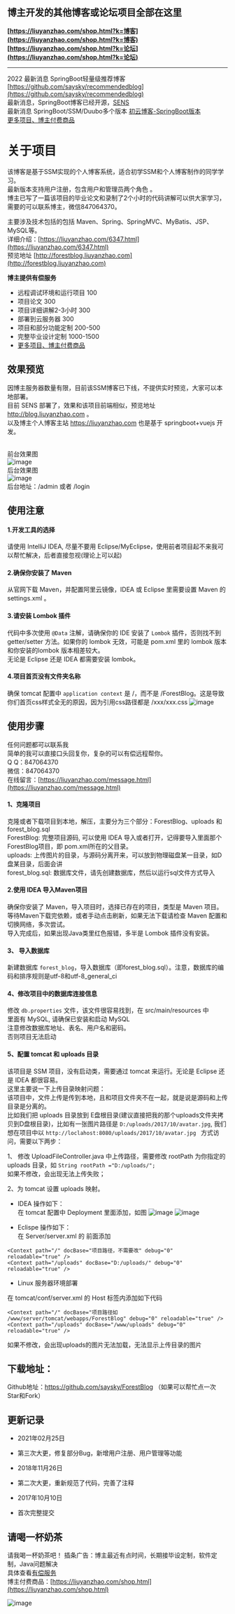 ## 博主开发的其他博客或论坛项目全部在这里
**[https://liuyanzhao.com/shop.html?k=博客](https://liuyanzhao.com/shop.html?k=博客)**   <br/>
**[https://liuyanzhao.com/shop.html?k=论坛](https://liuyanzhao.com/shop.html?k=论坛)** <br/>
- -------------------------------------------------------------------------------

2022 最新消息 SpringBoot轻量级推荐博客 [https://github.com/saysky/recommendedblog](https://github.com/saysky/recommendedblog)<br/>
最新消息，SpringBoot博客已经开源，[SENS](https://github.com/saysky/SENS) <br/>
最新消息 SpringBoot/SSM/Duubo多个版本 [初云博客-SpringBoot版本](https://github.com/saysky/ChuyunBlog)<br/>
[更多项目、博主付费商品](https://liuyanzhao.com/shop.html)


# 关于项目
该博客是基于SSM实现的个人博客系统，适合初学SSM和个人博客制作的同学学习。<br/>
最新版本支持用户注册，包含用户和管理员两个角色 。<br/>
博主已写了一篇该项目的毕业论文和录制了2个小时的代码讲解可以供大家学习，需要的可以联系博主，微信847064370。<br/>

主要涉及技术包括的包括 Maven、Spring、SpringMVC、MyBatis、JSP、MySQL等。 <br/>
详细介绍：[https://liuyanzhao.com/6347.html](https://liuyanzhao.com/6347.html) <br/>
预览地址 [http://forestblog.liuyanzhao.com](http://forestblog.liuyanzhao.com)

**博主提供有偿服务**
- 远程调试环境和运行项目 100
- 项目论文 300
- 项目详细讲解2-3小时 300
- 部署到云服务器 300
- 项目和部分功能定制 200-500
- 完整毕业设计定制 1000-1500
- [更多项目、博主付费商品](https://liuyanzhao.com/shop.html)

## 效果预览
因博主服务器数量有限，目前该SSM博客已下线，不提供实时预览，大家可以本地部署。<br/>
目前 SENS 部署了，效果和该项目前端相似，预览地址 http://blog.liuyanzhao.com 。<br/>
以及博主个人博客主站 https://liuyanzhao.com 也是基于 springboot+vuejs 开发。<br/>
<br/>

前台效果图  <br/>
![image](uploads/home.png)
<br/>
后台效果图  <br/>
![image](uploads/admin.png)
<br/>
后台地址：/admin 或者 /login <br/>


## 使用注意
#### 1.开发工具的选择
请使用 IntelliJ IDEA, 尽量不要用 Eclipse/MyEclipse，使用前者项目起不来我可以帮忙解决，后者直接忽视(理论上可以起)

#### 2.确保你安装了 Maven
从官网下载 Maven，并配置阿里云镜像，IDEA 或 Eclipse 里需要设置 Maven 的 settings.xml 。

#### 3.请安装 Lombok 插件
代码中多次使用 `@Data` 注解，请确保你的 IDE 安装了 `Lombok` 插件，否则找不到 getter/setter 方法。如果你的 lombok 无效，可能是 pom.xml 里的 lombok 版本和你安装的lombok 版本相差较大。<br/>
无论是 Eclipse 还是 IDEA 都需要安装 lombok。

#### 4.项目首页没有文件夹名称
确保 tomcat 配置中 `application context` 是 /，而不是 /ForestBlog。这是导致你们首页css样式全无的原因，因为引用css路径都是 /xxx/xxx.css
![image](https://github.com/saysky/ForestBlog/blob/master/uploads/tomcat.png)


## 使用步骤
任何问题都可以联系我 <br/>
简单的我可以直接口头回复你，复杂的可以有偿远程帮你。<br/>
Q Q：847064370 <br/>
微信：847064370 <br/>
在线留言：[https://liuyanzhao.com/message.html](https://liuyanzhao.com/message.html)

#### 1、克隆项目  <br/>
克隆或者下载项目到本地，解压，主要分为三个部分：ForestBlog、uploads 和 forest_blog.sql <br/>
ForestBlog: 完整项目源码, 可以使用 IDEA 导入或者打开，记得要导入里面那个 ForestBlog项目，即 pom.xml所在的父目录。  <br/>
uploads: 上传图片的目录，与源码分离开来，可以放到物理磁盘某一目录，如D盘某目录，后面会讲 <br/>
forest_blog.sql: 数据库文件，请先创建数据库，然后以运行sql文件方式导入 <br/>

#### 2.使用 IDEA 导入Maven项目
确保你安装了 Maven，导入项目时，选择已存在的项目，类型是 Maven 项目。<br/>
等待Maven下载完依赖，或者手动点击刷新，如果无法下载请检查 Maven 配置和切换网络，多次尝试。 <br/>
导入完成后，如果出现Java类里红色报错，多半是 Lombok 插件没有安装。


#### 3、 导入数据库   <br/>
新建数据库 `forest_blog`，导入数据库（即forest_blog.sql）。注意，数据库的编码和排序规则是utf-8和utf-8_general_ci  <br/>


#### 4、修改项目中的数据库连接信息   <br/>
修改 `db.properties` 文件，该文件很容易找到，在 src/main/resources 中<br/>
里面有 MySQL, 请确保已安装和启动 MySQL <br/>
注意修改数据库地址、表名、用户名和密码。<br/>
否则项目无法启动

 
#### 5、配置 tomcat 和 uploads 目录   <br/>
该项目是 SSM 项目，没有启动类，需要通过 tomcat 来运行。无论是 Eclipse 还是 IDEA 都很容易。<br/>
这里主要说一下上传目录映射问题：<br/>
该项目中，文件上传是传到本地，且和项目文件夹不在一起，就是说是源码和上传目录是分离的。 <br/>
比如我们把 uploads 目录放到 E盘根目录(建议直接把我的那个uploads文件夹拷贝到D盘根目录)，比如有一张图片路径是 `D:/uploads/2017/10/avatar.jpg`, 我们想在项目中以 `http://loclahost:8080/uploads/2017/10/avatar.jpg ` 方式访问，需要以下两步：<br/>

1、 修改 UploadFileController.java 中上传路径，需要修改 rootPath 为你指定的 uploads 目录，如 `String rootPath ="D:/uploads/";` <br/>
如果不修改，会出现无法上传失败；<br/>

2、为 tomcat 设置 uploads 映射。<br/>
-  IDEA 操作如下：<br/>
在 tomcat 配置中 Deployment 里面添加，如图
![image](uploads/tomcat.png)
![image](uploads/tomcat2.png)

- Eclispe 操作如下：<br/>
在 Server/server.xml 的 </Host> 前面添加
```
<Context path="/" docBase="项目路径，不需要改" debug="0" reloadable="true" />
<Context path="/uploads" docBase="D:/uploads/" debug="0" reloadable="true" />
```
- Linux 服务器环境部署

在 tomcat/conf/server.xml 的 Host 标签内添加如下代码 <br/>
```
<Context path="/" docBase="项目路径如 /www/server/tomcat/webapps/ForestBlog" debug="0" reloadable="true" />
<Context path="/uploads" docBase="/www/uploads" debug="0" reloadable="true" />
```

如果不修改，会出现uploads的图片无法加载，无法显示上传目录的图片

 
## 下载地址：
Github地址：https://github.com/saysky/ForestBlog
（如果可以帮忙点一次Star和Fork）
 
## 更新记录
- 2021年02月25日
- 第三次大更，修复部分Bug，新增用户注册、用户管理等功能

- 2018年11月26日
- 第二次大更，重新规范了代码，完善了注释

- 2017年10月10日
- 首次完整提交

## 请喝一杯奶茶
请我喝一杯奶茶吧！
插条广告：博主最近有点时间，长期接毕设定制，软件定制，Java问题解决 <br/>
具体查看[有偿服务](https://liuyanzhao.com/bulletin/my-service)  <br/>
博主付费商品：[https://liuyanzhao.com/shop.html](https://liuyanzhao.com/shop.html)

![image](uploads/donate.png)

